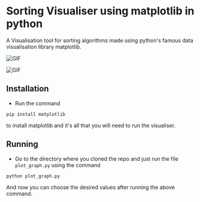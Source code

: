 # Sorting Visualiser using matplotlib in python

A Visualisation tool for sorting algorithms made using python's famous data visualisation library matplotlib.

![GIF](https://github.com/sharma-kunal/Sorting-Visualiser/blob/master/media/video_1.gif)

![GIF](https://github.com/sharma-kunal/Sorting-Visualiser/blob/master/media/video_2.gif)

## Installation

* Run the command

```
pip install matplotlib
```

to install matplotlib and it's all that you will need to run the visualiser.

## Running

* Go to the directory where you cloned the repo and just run the file `plot_graph.py` using the command

```
python plot_graph.py
```

And now you can choose the desired values after running the above command.

